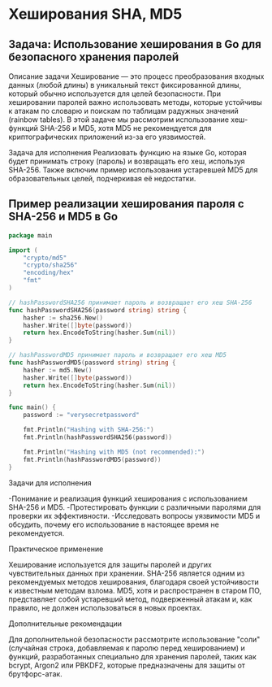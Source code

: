 # Хеширования SHA, MD5

## Задача: Использование хеширования в Go для безопасного хранения паролей

Описание задачи
Хеширование — это процесс преобразования входных данных (любой длины) в уникальный текст фиксированной длины, который обычно используется для целей безопасности. При хешировании паролей важно использовать методы, которые устойчивы к атакам по словарю и поискам по таблицам радужных значений (rainbow tables). В этой задаче мы рассмотрим использование хеш-функций SHA-256 и MD5, хотя MD5 не рекомендуется для криптографических приложений из-за его уязвимостей.

Задача для исполнения
Реализовать функцию на языке Go, которая будет принимать строку (пароль) и возвращать его хеш, используя SHA-256. Также включим пример использования устаревшей MD5 для образовательных целей, подчеркивая её недостатки.

## Пример реализации хеширования пароля с SHA-256 и MD5 в Go

```go
package main

import (
    "crypto/md5"
    "crypto/sha256"
    "encoding/hex"
    "fmt"
)

// hashPasswordSHA256 принимает пароль и возвращает его хеш SHA-256
func hashPasswordSHA256(password string) string {
    hasher := sha256.New()
    hasher.Write([]byte(password))
    return hex.EncodeToString(hasher.Sum(nil))
}

// hashPasswordMD5 принимает пароль и возвращает его хеш MD5
func hashPasswordMD5(password string) string {
    hasher := md5.New()
    hasher.Write([]byte(password))
    return hex.EncodeToString(hasher.Sum(nil))
}

func main() {
    password := "verysecretpassword"

    fmt.Println("Hashing with SHA-256:")
    fmt.Println(hashPasswordSHA256(password))

    fmt.Println("Hashing with MD5 (not recommended):")
    fmt.Println(hashPasswordMD5(password))
}
```

Задачи для исполнения

-Понимание и реализация функций хеширования с использованием SHA-256 и MD5.
-Протестировать функции с различными паролями для проверки их эффективности.
-Исследовать вопросы уязвимости MD5 и обсудить, почему его использование в настоящее время не рекомендуется.

Практическое применение

Хеширование используется для защиты паролей и других чувствительных данных при хранении. SHA-256 является одним из рекомендуемых методов хеширования, благодаря своей устойчивости к известным методам взлома. MD5, хотя и распространен в старом ПО, представляет собой устаревший метод, подверженный атакам и, как правило, не должен использоваться в новых проектах.

Дополнительные рекомендации

Для дополнительной безопасности рассмотрите использование "соли" (случайная строка, добавляемая к паролю перед хешированием) и функций, разработанных специально для хранения паролей, таких как bcrypt, Argon2 или PBKDF2, которые предназначены для защиты от брутфорс-атак.